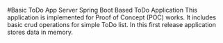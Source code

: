 #Basic ToDo App Server
Spring Boot Based ToDo Application
This application is implemented for Proof of Concept (POC) works. It includes basic crud operations for simple ToDo list.
In this first release application stores data in memory.